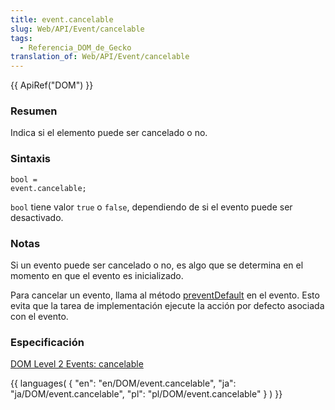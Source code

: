 ```yaml
---
title: event.cancelable
slug: Web/API/Event/cancelable
tags:
  - Referencia_DOM_de_Gecko
translation_of: Web/API/Event/cancelable
---
```

{{ ApiRef("DOM") }}

### Resumen

Indica si el elemento puede ser cancelado o no.

### Sintaxis

```
bool =
event.cancelable;
```

`bool` tiene valor `true` o `false`, dependiendo de si el evento puede ser desactivado.

### Notas

Si un evento puede ser cancelado o no, es algo que se determina en el momento en que el evento es inicializado.

Para cancelar un evento, llama al método [preventDefault](es/DOM/event.preventDefault) en el evento. Esto evita que la tarea de implementación ejecute la acción por defecto asociada con el evento.

### Especificación

[DOM Level 2 Events: cancelable](http://www.w3.org/TR/DOM-Level-2-Events/events.html#Events-Event-canCancel)

{{ languages( { "en": "en/DOM/event.cancelable", "ja": "ja/DOM/event.cancelable", "pl": "pl/DOM/event.cancelable" } ) }}
